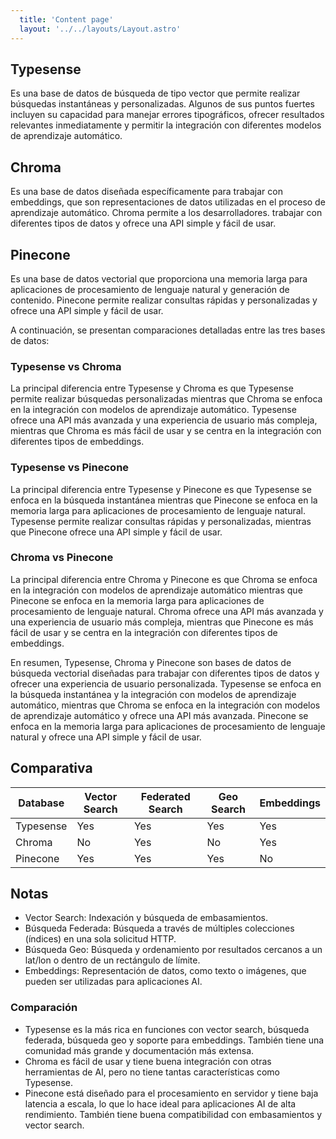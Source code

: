 ```yaml
---
  title: 'Content page'
  layout: '../../layouts/Layout.astro'
---
```


## Typesense

Es una base de datos de búsqueda de tipo vector que permite realizar búsquedas instantáneas y personalizadas. Algunos de sus puntos fuertes incluyen su capacidad para manejar errores tipográficos,
ofrecer resultados relevantes inmediatamente y permitir la integración con diferentes modelos de aprendizaje automático.

## Chroma

Es una base de datos diseñada específicamente para trabajar con embeddings, que son representaciones de datos utilizadas en el proceso de aprendizaje automático. Chroma permite a los desarrolladores.
trabajar con diferentes tipos de datos y ofrece una API simple y fácil de usar.

## Pinecone

Es una base de datos vectorial que proporciona una memoria larga para aplicaciones de procesamiento de lenguaje natural y generación de contenido. Pinecone permite realizar consultas rápidas y personalizadas y ofrece una API simple y fácil de usar.

A continuación, se presentan comparaciones detalladas entre las tres bases de datos:

### Typesense vs Chroma

La principal diferencia entre Typesense y Chroma es que Typesense permite realizar búsquedas personalizadas mientras que Chroma se enfoca en la integración con modelos de aprendizaje automático. Typesense ofrece una API más avanzada y una experiencia de usuario más compleja, mientras que Chroma es más fácil de usar y se centra en la integración con diferentes tipos de embeddings.

### Typesense vs Pinecone

La principal diferencia entre Typesense y Pinecone es que Typesense se enfoca en la búsqueda instantánea mientras que Pinecone se enfoca en la memoria larga para aplicaciones de procesamiento de lenguaje natural. Typesense permite realizar consultas rápidas y personalizadas, mientras que Pinecone ofrece una API simple y fácil de usar.

### Chroma vs Pinecone

La principal diferencia entre Chroma y Pinecone es que Chroma se enfoca en la integración con modelos de aprendizaje automático mientras que Pinecone se enfoca en la memoria larga para aplicaciones de procesamiento de lenguaje natural. Chroma ofrece una API más avanzada y una experiencia de usuario más compleja, mientras que Pinecone es más fácil de usar y se centra en la integración con diferentes tipos de embeddings.

En resumen, Typesense, Chroma y Pinecone son bases de datos de búsqueda vectorial diseñadas para trabajar con diferentes tipos de datos y ofrecer una experiencia de usuario personalizada. Typesense se enfoca en la búsqueda instantánea y la integración con modelos de aprendizaje automático, mientras que Chroma se enfoca en la integración con modelos de aprendizaje automático y ofrece una API más avanzada.
Pinecone se enfoca en la memoria larga para aplicaciones de procesamiento de lenguaje natural y ofrece una API simple y fácil de usar.

## Comparativa

| Database | Vector Search | Federated Search | Geo Search | Embeddings |
| --- | --- | --- | --- | --- |
| Typesense | Yes | Yes | Yes | Yes |
| Chroma | No | Yes | No | Yes |
| Pinecone | Yes | Yes | Yes | No |

## Notas

* Vector Search: Indexación y búsqueda de embasamientos.
* Búsqueda Federada: Búsqueda a través de múltiples colecciones (índices) en una sola solicitud HTTP.
* Búsqueda Geo: Búsqueda y ordenamiento por resultados cercanos a un lat/lon o dentro de un rectángulo de límite.
* Embeddings: Representación de datos, como texto o imágenes, que pueden ser utilizadas para aplicaciones AI.

### Comparación

* Typesense es la más rica en funciones con vector search, búsqueda federada, búsqueda geo y soporte para embeddings. También tiene una comunidad más grande y documentación más extensa.
* Chroma es fácil de usar y tiene buena integración con otras herramientas de AI, pero no tiene tantas características como Typesense.
* Pinecone está diseñado para el procesamiento en servidor y tiene baja latencia a escala, lo que lo hace ideal para aplicaciones AI de alta rendimiento. También tiene buena compatibilidad con embasamientos
y vector search.
